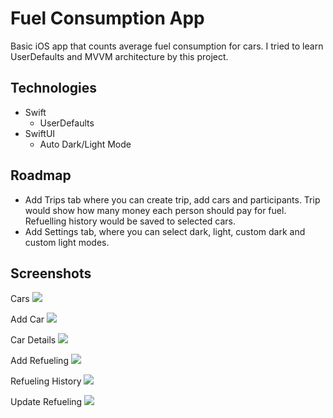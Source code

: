 # Fuel Consumption App

Basic iOS app that counts average fuel consumption for cars. I tried to learn UserDefaults and MVVM architecture by this project.

## Technologies
 - Swift 
	 - UserDefaults
 - SwiftUI
	 - Auto Dark/Light Mode

 

## Roadmap
 - Add Trips tab where you can create trip, add cars and participants. Trip would show how many money each person should pay for fuel. Refuelling history would be saved to selected cars.
 - Add Settings tab, where you can select dark, light, custom dark and custom light modes.

## Screenshots

Cars
![](Images/CarsView.png)

Add Car
![](Images/AddCar.png)

Car Details
![](Images/CarDetailsView.png)

Add Refueling
![](Images/AddRefueling.png)

Refueling History
![](Images/RefuelingHistory.png)

Update Refueling
![](Images/UpdateRefueling.png)
